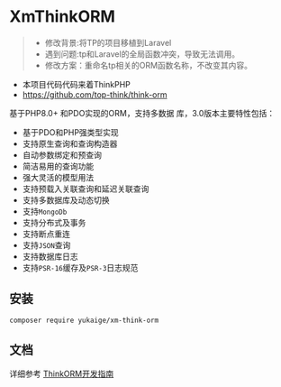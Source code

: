 # XmThinkORM 
>* 修改背景:将TP的项目移植到Laravel
>* 遇到问题:tp和Laravel的全局函数冲突，导致无法调用。
>* 修改方案：重命名tp相关的ORM函数名称，不改变其内容。
> 
* 本项目代码代码来着ThinkPHP
* https://github.com/top-think/think-orm

基于PHP8.0+ 和PDO实现的ORM，支持多数据  库，3.0版本主要特性包括：

* 基于PDO和PHP强类型实现
* 支持原生查询和查询构造器
* 自动参数绑定和预查询
* 简洁易用的查询功能
* 强大灵活的模型用法
* 支持预载入关联查询和延迟关联查询
* 支持多数据库及动态切换
* 支持`MongoDb`
* 支持分布式及事务
* 支持断点重连
* 支持`JSON`查询
* 支持数据库日志
* 支持`PSR-16`缓存及`PSR-3`日志规范


## 安装
~~~
composer require yukaige/xm-think-orm
~~~

## 文档

详细参考 [ThinkORM开发指南](https://www.kancloud.cn/manual/think-orm/content)

